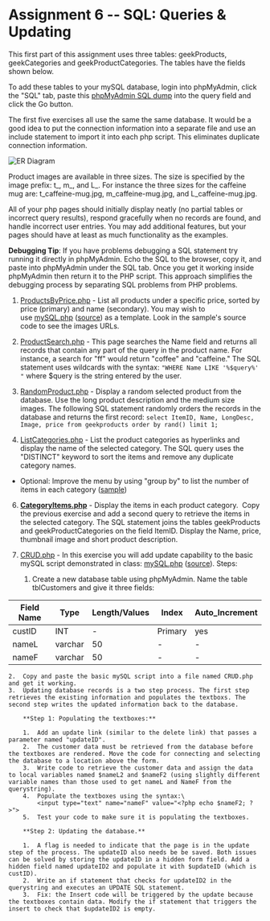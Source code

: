 # Assignment 6 -- SQL: Queries & Updating

This first part of this assignment uses three tables: geekProducts, geekCategories and geekProductCategories. The tables have the fields shown below.

To add these tables to your mySQL database, login into phpMyAdmin, click the "SQL" tab, paste this [phpMyAdmin SQL dump](http://yorktown.cbe.wwu.edu/sandvig/mis314/assignments/a06/geekProductsSQLDump.txt) into the query field and click the Go button.

The first five exercises all use the same the same database. It would be a good idea to put the connection information into a separate file and use an include statement to import it into each php script. This eliminates duplicate connection information.

![ER Diagram](https://yorktown.cbe.wwu.edu/sandvig/imagesNewer/GeekProducts.jpg)

Product images are available in three sizes. The size is specified by the image prefix: t_, m_, and L_. For instance the three sizes for the caffeine mug are: t_caffeine-mug.jpg, m_caffeine-mug.jpg, and L_caffeine-mug.jpg.

All of your php pages should initially display neatly (no partial tables or incorrect query results), respond gracefully when no records are found, and handle incorrect user entries. You may add additional features, but your pages should have at least as much functionality as the examples.

**Debugging Tip**: If you have problems debugging a SQL statement try running it directly in phpMyAdmin. Echo the SQL to the browser, copy it, and paste into phpMyAdmin under the SQL tab. Once you get it working inside phpMyAdmin then return it to the PHP script. This approach simplifies the debugging process by separating SQL problems from PHP problems.

1.  [ProductsByPrice.php](http://yorktown.cbe.wwu.edu/sandvig/mis314/assignments/a06/ProductsByPrice.php) - List all products under a specific price, sorted by price (primary) and name (secondary). You may wish to use [mySQL.php](http://yorktown.cbe.wwu.edu/sandvig/mis314/lectures/L09/MySQL.php) ([source](http://yorktown.cbe.wwu.edu/sandvig/mis314/lectures/L09/MySQL.php.txt)) as a template. Look in the sample's source code to see the images URLs.

2.  [ProductSearch.php](http://yorktown.cbe.wwu.edu/sandvig/mis314/assignments/a06/ProductSearch.php) - This page searches the Name field and returns all records that contain any part of the query in the product name. For instance, a search for "ff" would return "coffee" and "caffeine." The SQL statement uses wildcards with the syntax:
`
    "WHERE Name LIKE '%$query%' "
`
    where $query is the string entered by the user.

3.  [RandomProduct.php](http://yorktown.cbe.wwu.edu/sandvig/mis314/assignments/a06/RandomProduct.php) - Display a random selected product from the database. Use the long product description and the medium size images. The following SQL statement randomly orders the records in the database and returns the first record:
`
    select ItemID, Name, LongDesc, Image, price from geekproducts order by rand() limit 1;
`

4.  [ListCategories.php](http://yorktown.cbe.wwu.edu/sandvig/MIS314/Assignments/A06/ListCategories.php) - List the product categories as hyperlinks and display the name of the selected category. The SQL query uses the "DISTINCT" keyword to sort the items and remove any duplicate category names.

-   Optional: Improve the menu by using "group by" to list the number of items in each category ([sample](http://yorktown.cbe.wwu.edu/sandvig/MIS314/Assignments/A06/ProductCategoriesCount.php?))

6.  **[CategoryItems.php](http://yorktown.cbe.wwu.edu/sandvig/MIS314/Assignments/A06/CategoryItems.php)** - Display the items in each product category.  Copy the previous exercise and add a second query to retrieve the items in the selected category. The SQL statement joins the tables geekProducts and geekProductCategories on the field ItemID. Display the Name, price, thumbnail image and short product description.

7.  [CRUD.php](http://yorktown.cbe.wwu.edu/sandvig/mis314/assignments/a06/CRUD.php) - In this exercise you will add update capability to the basic mySQL script demonstrated in class: [mySQL.php](http://yorktown.cbe.wwu.edu/sandvig/MIS314/lectures/L09/mySQL.php) ([source](http://yorktown.cbe.wwu.edu/sandvig/MIS314/lectures/L09/mySQL.php.txt)). Steps:
    1.  Create a new database table using phpMyAdmin. Name the table tblCustomers and give it three fields:

| Field Name | Type    | Length/Values | Index   | Auto_Increment |
|------------|---------|---------------|---------|----------------|
| custID     | INT     | -             | Primary | yes            |
| nameL      | varchar | 50            | -       | -              |
| nameF      | varchar | 50            | -       | -              |


    2.  Copy and paste the basic mySQL script into a file named CRUD.php and get it working.
    3.  Updating database records is a two step process. The first step retrieves the existing information and populates the textboxs. The second step writes the updated information back to the database.

        **Step 1: Populating the textboxes:**

        1.  Add an update link (similar to the delete link) that passes a parameter named "updateID".
        2.  The customer data must be retrieved from the database before the textboxes are rendered. Move the code for connecting and selecting the database to a location above the form.
        3.  Write code to retrieve the customer data and assign the data to local variables named $nameL2 and $nameF2 (using slightly different variable names than those used to get nameL and NameF from the querystring).
        4.  Populate the textboxes using the syntax:\
            <input type="text" name="nameF" value="<?php echo $nameF2; ?>">
        5.  Test your code to make sure it is populating the textboxes.

        **Step 2: Updating the database.**

        1.  A flag is needed to indicate that the page is in the update step of the process. The updateID also needs be be saved. Both issues can be solved by storing the updateID in a hidden form field. Add a hidden field named updateID2 and populate it with $updateID (which is custID).
        2.  Write an if statement that checks for updateID2 in the querystring and executes an UPDATE SQL statement.
        3.  Fix: the Insert code will be triggered by the update because the textboxes contain data. Modify the if statement that triggers the insert to check that $updateID2 is empty.